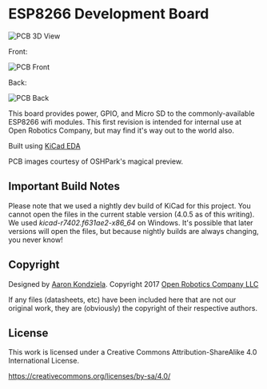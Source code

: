 ESP8266 Development Board
=========================

![PCB 3D View](https://raw.github.com/OpenRoboticsCompany/orc-esp1/master/images/board-3d.png)

Front:

![PCB Front](https://raw.github.com/OpenRoboticsCompany/orc-esp1/master/images/pcb-front-oshpark.png)

Back:

![PCB Back](https://raw.github.com/OpenRoboticsCompany/orc-esp1/master/images/pcb-back-oshpark.png)

This board provides power, GPIO, and Micro SD to the commonly-available
ESP8266 wifi modules. This first revision is intended for internal use
at Open Robotics Company, but may find it's way out to the world also.

Built using [KiCad EDA](http://kicad-pcb.org/)

PCB images courtesy of OSHPark's magical preview.

Important Build Notes
---------------------

Please note that we used a nightly dev build of KiCad for this project.
You cannot open the files in the current stable version (4.0.5 as of this
writing).  We used *kicad-r7402.f631ae2-x86_64* on Windows. It's possible
that later versions will open the files, but because nightly builds are
always changing, you never know!

Copyright
---------

Designed by [Aaron Kondziela](https://aaronkondziela.com).
Copyright 2017 [Open Robotics Company LLC](https://openrobotics.company)

If any files (datasheets, etc) have been included here that are not
our original work, they are (obviously) the copyright of their respective
authors.

License
-------

This work is licensed under a Creative Commons Attribution-ShareAlike 4.0 International License.

https://creativecommons.org/licenses/by-sa/4.0/

